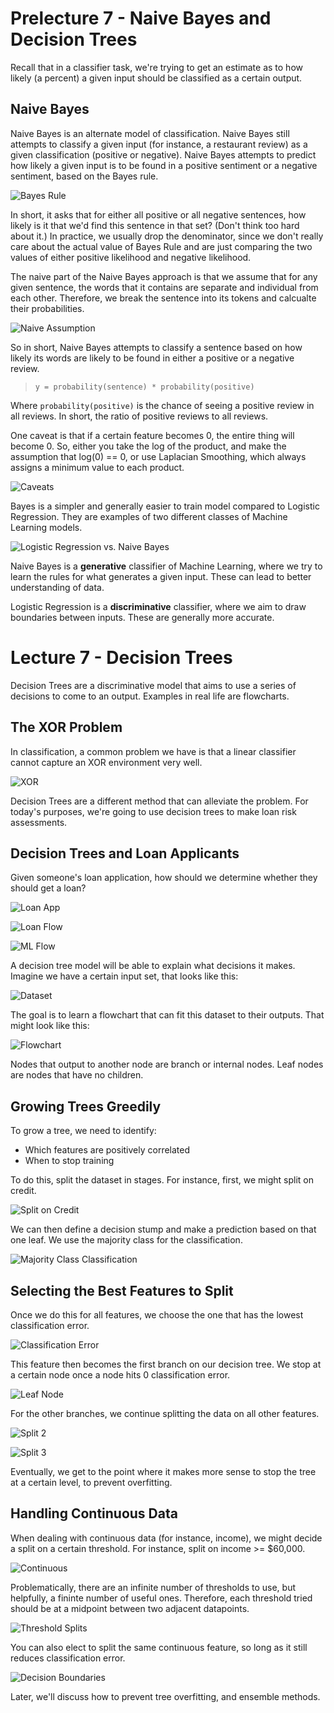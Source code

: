 # Prelecture 7 - Naive Bayes and Decision Trees
Recall that in a classifier task, we're trying to get an estimate as to how likely (a percent) a given input should be classified as a certain output.

## Naive Bayes
Naive Bayes is an alternate model of classification. Naive Bayes still attempts to classify a given input (for instance, a restaurant review) as a given classification (positive or negative). Naive Bayes attempts to predict how likely a given input is to be found in a positive sentiment or a negative sentiment, based on the Bayes rule.

![Bayes Rule](./img/7-1.png)

In short, it asks that for either all positive or all negative sentences, how likely is it that we'd find this sentence in that set? (Don't think too hard about it.) In practice, we usually drop the denominator, since we don't really care about the actual value of Bayes Rule and are just comparing the two values of either positive likelihood and negative likelihood.

The naive part of the Naive Bayes approach is that we assume that for any given sentence, the words that it contains are separate and individual from each other. Therefore, we break the sentence into its tokens and calcualte their probabilities.

![Naive Assumption](./img/7-2.png)

So in short, Naive Bayes attempts to classify a sentence based on how likely its words are likely to be found in either a positive or a negative review.

> `y = probability(sentence) * probability(positive)`

Where `probability(positive)` is the chance of seeing a positive review in all reviews. In short, the ratio of positive reviews to all reviews.

One caveat is that if a certain feature becomes 0, the entire thing will become 0. So, either you take the log of the product, and make the assumption that log(0) == 0, or use Laplacian Smoothing, which always assigns a minimum value to each product.

![Caveats](./img/7-3.png)

Bayes is a simpler and generally easier to train model compared to Logistic Regression. They are examples of two different classes of Machine Learning models.

![Logistic Regression vs. Naive Bayes](./img/7-4.png)

Naive Bayes is a **generative** classifier of Machine Learning, where we try to learn the rules for what generates a given input. These can lead to better understanding of data.

Logistic Regression is a **discriminative** classifier, where we aim to draw boundaries between inputs. These are generally more accurate.

# Lecture 7 - Decision Trees
Decision Trees are a discriminative model that aims to use a series of decisions to come to an output. Examples in real life are flowcharts.

## The XOR Problem
In classification, a common problem we have is that a linear classifier cannot capture an XOR environment very well.

![XOR](./img/7-5.png)

Decision Trees are a different method that can alleviate the problem. For today's purposes, we're going to use decision trees to make loan risk assessments.

## Decision Trees and Loan Applicants
Given someone's loan application, how should we determine whether they should get a loan?

![Loan App](./img/7-6.png)

![Loan Flow](./img/7-7.png)

![ML Flow](./img/7-8.png)

A decision tree model will be able to explain what decisions it makes. Imagine we have a certain input set, that looks like this:

![Dataset](./img/7-9.png)

The goal is to learn a flowchart that can fit this dataset to their outputs. That might look like this:

![Flowchart](./img/7-10.png)

Nodes that output to another node are branch or internal nodes. Leaf nodes are nodes that have no children.

## Growing Trees Greedily
To grow a tree, we need to identify:
* Which features are positively correlated
* When to stop training

To do this, split the dataset in stages. For instance, first, we might split on credit.

![Split on Credit](./img/7-11.png)

We can then define a decision stump and make a prediction based on that one leaf. We use the majority class for the classification.

![Majority Class Classification](./img/7-12.png)

## Selecting the Best Features to Split
Once we do this for all features, we choose the one that has the lowest classification error. 

![Classification Error](./img/7-13.png)

This feature then becomes the first branch on our decision tree. We stop at a certain node once a node hits 0 classification error.

![Leaf Node](./img/7-14.png)

For the other branches, we continue splitting the data on all other features.

![Split 2](./img/7-15.png)

![Split 3](./img/7-16.png)

Eventually, we get to the point where it makes more sense to stop the tree at a certain level, to prevent overfitting.

## Handling Continuous Data
When dealing with continuous data (for instance, income), we might decide a split on a certain threshold. For instance, split on income >= $60,000.

![Continuous](./img/7-17.png)

Problematically, there are an infinite number of thresholds to use, but helpfully, a fininte number of useful ones. Therefore, each threshold tried should be at a midpoint between two adjacent datapoints.

![Threshold Splits](./img/7-18.png)

You can also elect to split the same continuous feature, so long as it still reduces classification error.

![Decision Boundaries](./img/7-19.png)

Later, we'll discuss how to prevent tree overfitting, and ensemble methods.